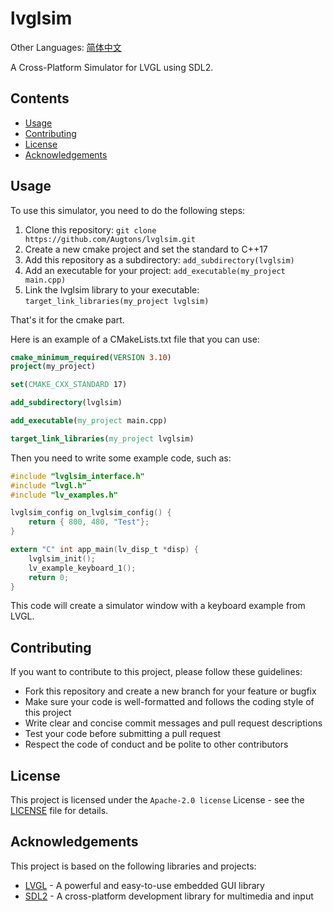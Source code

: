# lvglsim

Other Languages: [简体中文](README_zh_CN.md)

A Cross-Platform Simulator for LVGL using SDL2.

## Contents

- [Usage](#usage)
- [Contributing](#contributing)
- [License](#license)
- [Acknowledgements](#acknowledgements)

## Usage

To use this simulator, you need to do the following steps:

1. Clone this repository: `git clone https://github.com/Augtons/lvglsim.git`
2. Create a new cmake project and set the standard to C++17
3. Add this repository as a subdirectory: `add_subdirectory(lvglsim)`
4. Add an executable for your project: `add_executable(my_project main.cpp)`
5. Link the lvglsim library to your executable: `target_link_libraries(my_project lvglsim)`

That's it for the cmake part.

Here is an example of a CMakeLists.txt file that you can use:

```cmake
cmake_minimum_required(VERSION 3.10)
project(my_project)

set(CMAKE_CXX_STANDARD 17)

add_subdirectory(lvglsim)

add_executable(my_project main.cpp)

target_link_libraries(my_project lvglsim)
```

Then you need to write some example code, such as:

```c
#include "lvglsim_interface.h"
#include "lvgl.h"
#include "lv_examples.h"

lvglsim_config on_lvglsim_config() {
    return { 800, 480, "Test"};
}

extern "C" int app_main(lv_disp_t *disp) {
    lvglsim_init();
    lv_example_keyboard_1();
    return 0;
}
```

This code will create a simulator window with a keyboard example from LVGL.

## Contributing

If you want to contribute to this project, please follow these guidelines:

- Fork this repository and create a new branch for your feature or bugfix
- Make sure your code is well-formatted and follows the coding style of this project
- Write clear and concise commit messages and pull request descriptions
- Test your code before submitting a pull request
- Respect the code of conduct and be polite to other contributors

## License

This project is licensed under the `Apache-2.0 license` License - see the [LICENSE](LICENSE) file for details.

## Acknowledgements

This project is based on the following libraries and projects:

- [LVGL](https://github.com/lvgl/lvgl) - A powerful and easy-to-use embedded GUI library
- [SDL2](https://www.libsdl.org/) - A cross-platform development library for multimedia and input

